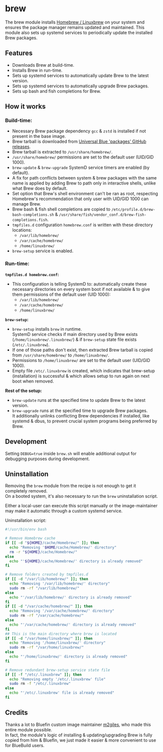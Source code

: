 # brew

The brew module installs [Homebrew / Linuxbrew](https://brew.sh/) on your system and ensures the package manager remains updated and maintained. This module also sets up systemd services to periodically update the installed Brew packages.

## Features
- Downloads Brew at build-time.
- Installs Brew in run-time.
- Sets up systemd services to automatically update Brew to the latest version.
- Sets up systemd services to automatically upgrade Brew packages.
- Sets up bash and fish completions for Brew.

## How it works

### Build-time:

- Necessary Brew package dependency `gcc` & `zstd` is installed if not present in the base image.
- Brew tarball is downloaded from [Universal Blue 'packages' GitHub releases](https://github.com/ublue-os/packages/releases).
- Brew tarball is extracted to `/usr/share/homebrew/`.
- `/usr/share/homebrew/` permissions are set to the default user (UID/GID 1000).
- `brew-update` & `brew-upgrade` SystemD service timers are enabled (by default).
- A fix for path conflicts between system & brew packages with the same name is applied by adding Brew to path only in interactive shells, unlike what Brew does by default.
- Set option that Brew's shell environment can't be ran as root, respecting Homebrew's recommendation that only user with UID/GID 1000 can manage Brew.
- Brew bash & fish shell completions are copied to `/etc/profile.d/brew-bash-completions.sh` & `/usr/share/fish/vendor_conf.d/brew-fish-completions.fish`.
- `tmpfiles.d` configuration `homebrew.conf` is written with these directory locations:
  - `/var/lib/homebrew/`
  - `/var/cache/homebrew/`
  - `/home/linuxbrew/`
- `brew-setup` service is enabled.

### Run-time:

**`tmpfiles.d homebrew.conf`:**
- This configuration is telling SystemD to: automatically create these necessary directories on every system boot if not available & to give them permissions of the default user (UID 1000):
  - `/var/lib/homebrew/`
  - `/var/cache/homebrew/`
  - `/home/linuxbrew/`

**`brew-setup`:**
- `brew-setup` installs `brew` in runtime.  
  SystemD service checks if main directory used by Brew exists (`/home/linuxbrew/.linuxbrew/`) & if `brew-setup` state file exists (`/etc/.linuxbrew`).
- If one of those paths don't exist, then extracted Brew tarball is copied from `/usr/share/homebrew/` to `/home/linuxbrew/`.
- Permissions to `/home/linuxbrew/` are set to the default user (UID/GID 1000).
- Empty file `/etc/.linuxbrew` is created, which indicates that brew-setup (installation) is successful & which allows setup to run again on next boot when removed.

**Rest of the setup:**
- `brew-update` runs at the specified time to update Brew to the latest version.
- `brew-upgrade` runs at the specified time to upgrade Brew packages.  
  It additionally unlinks conflicting Brew dependencies if installed, like systemd & dbus, to prevent crucial system programs being preferred by Brew.

## Development
Setting `DEBUG=true` inside `brew.sh` will enable additional output for debugging purposes during development.

## Uninstallation

Removing the `brew` module from the recipe is not enough to get it completely removed.   
On a booted system, it's also necessary to run the `brew` uninstallation script.

Either a local-user can execute this script manually or the image-maintainer may make it automatic through a custom systemd service.

Uninstallation script:  
```bash
#!/usr/bin/env bash

# Remove Homebrew cache
if [[ -d "${HOME}/cache/Homebrew/" ]]; then
  echo "Removing '$HOME/cache/Homebrew/' directory"
  rm -r "${HOME}/cache/Homebrew/"
else
  echo "'${HOME}/cache/Homebrew/' directory is already removed"
fi

# Remove folders created by tmpfiles.d
if [[ -d "/var/lib/homebrew/" ]]; then
  echo "Removing '/var/lib/homebrew/' directory"
  sudo rm -rf "/var/lib/homebrew/"
else
  echo "'/var/lib/homebrew/' directory is already removed"
fi
if [[ -d "/var/cache/homebrew/" ]]; then
  echo "Removing '/var/cache/homebrew/' directory"
  sudo rm -rf "/var/cache/homebrew/"
else
  echo "'/var/cache/homebrew/' directory is already removed"
fi
## This is the main directory where brew is located
if [[ -d "/var/home/linuxbrew/" ]]; then
  echo "Removing '/home/linuxbrew/' directory"
  sudo rm -rf "/var/home/linuxbrew/"
else
  echo "'/home/linuxbrew/' directory is already removed"
fi

# Remove redundant brew-setup service state file
if [[ -f "/etc/.linuxbrew" ]]; then
  echo "Removing empty '/etc/.linuxbrew' file"
  sudo rm -f "/etc/.linuxbrew"
else
  echo "'/etc/.linuxbrew' file is already removed"
fi
```

## Credits

Thanks a lot to Bluefin custom image maintainer [m2giles](https://github.com/m2Giles), who made this entire module possible.  
In fact, the module's logic of installing & updating/upgrading Brew is fully copied from him & Bluefin, we just made it easier & more convenient to use for BlueBuild users.
